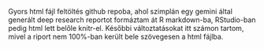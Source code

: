 Gyors html fájl feltöltés github repoba, ahol szimplán egy gemini által generált deep research reportot formáztam át R markdown-ba, RStudio-ban pedig html lett belőle knitr-el.
Későbbi változtatásokat itt számon tartom, mivel a riport nem 100%-ban került bele szövegesen a html fájlba.
